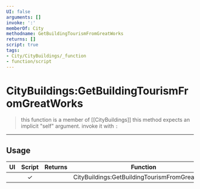```yaml
---
UI: false
arguments: []
invoke: ':'
memberOf: City
methodname: GetBuildingTourismFromGreatWorks
returns: []
script: true
tags:
- City/CityBuildings/_function
- function/script
---
```

# CityBuildings:GetBuildingTourismFromGreatWorks
> this function is a member of [[CityBuildings]]
> this method expects an implicit "self" argument. invoke it with `:`
-----
## Usage
|  UI | Script | Returns | Function | Arguments |
|:---:|:------:|-------:|:--------:|:---------|
| |✓||CityBuildings:GetBuildingTourismFromGreatWorks||

